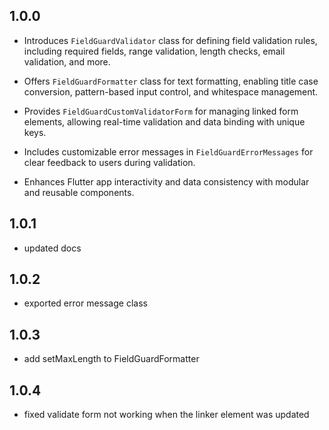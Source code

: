## 1.0.0

- Introduces `FieldGuardValidator` class for defining field validation rules, including required fields, range validation, length checks, email validation, and more.

- Offers `FieldGuardFormatter` class for text formatting, enabling title case conversion, pattern-based input control, and whitespace management.

- Provides `FieldGuardCustomValidatorForm` for managing linked form elements, allowing real-time validation and data binding with unique keys.

- Includes customizable error messages in `FieldGuardErrorMessages` for clear feedback to users during validation.

- Enhances Flutter app interactivity and data consistency with modular and reusable components.

## 1.0.1

- updated docs

## 1.0.2

- exported error message class

## 1.0.3

- add setMaxLength to FieldGuardFormatter

## 1.0.4

- fixed validate form not working when the linker element was updated
